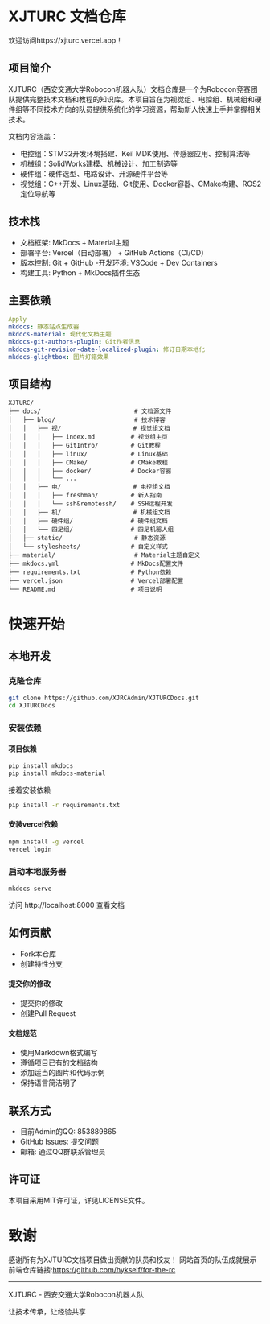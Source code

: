 # XJTURC 文档仓库
欢迎访问https://xjturc.vercel.app！
## 项目简介
XJTURC（西安交通大学Robocon机器人队）文档仓库是一个为Robocon竞赛团队提供完整技术文档和教程的知识库。本项目旨在为视觉组、电控组、机械组和硬件组等不同技术方向的队员提供系统化的学习资源，帮助新人快速上手并掌握相关技术。

文档内容涵盖：

- 电控组：STM32开发环境搭建、Keil MDK使用、传感器应用、控制算法等
- 机械组：SolidWorks建模、机械设计、加工制造等
- 硬件组：硬件选型、电路设计、开源硬件平台等
- 视觉组：C++开发、Linux基础、Git使用、Docker容器、CMake构建、ROS2定位导航等

## 技术栈
- 文档框架: MkDocs + Material主题
- 部署平台: Vercel（自动部署） + GitHub Actions（CI/CD）
- 版本控制: Git + GitHub
-开发环境: VSCode + Dev Containers
- 构建工具: Python + MkDocs插件生态
## 主要依赖

```yaml
Apply
mkdocs: 静态站点生成器
mkdocs-material: 现代化文档主题
mkdocs-git-authors-plugin: Git作者信息
mkdocs-git-revision-date-localized-plugin: 修订日期本地化
mkdocs-glightbox: 图片灯箱效果
```
## 项目结构
```
XJTURC/
├── docs/                          # 文档源文件
│   ├── blog/                      # 技术博客
│   │   ├── 视/                    # 视觉组文档
│   │   │   ├── index.md          # 视觉组主页
│   │   │   ├── GitIntro/         # Git教程
│   │   │   ├── linux/            # Linux基础
│   │   │   ├── CMake/            # CMake教程
│   │   │   ├── docker/           # Docker容器
│   │   │   └── ...
│   │   ├── 电/                    # 电控组文档
│   │   │   ├── freshman/         # 新人指南
│   │   │   └── ssh&remotessh/    # SSH远程开发
│   │   ├── 机/                    # 机械组文档
│   │   ├── 硬件组/                # 硬件组文档
│   │   └── 四足组/                # 四足机器人组
│   ├── static/                    # 静态资源
│   └── stylesheets/              # 自定义样式
├── material/                      # Material主题自定义
├── mkdocs.yml                    # MkDocs配置文件
├── requirements.txt              # Python依赖
├── vercel.json                   # Vercel部署配置
└── README.md                     # 项目说明
```
# 快速开始
## 本地开发
### 克隆仓库
```bash
git clone https://github.com/XJRCAdmin/XJTURCDocs.git
cd XJTURCDocs
```
### 安装依赖
#### 项目依赖
```bash
pip install mkdocs
pip install mkdocs-material
```
接着安装依赖
```bash
pip install -r requirements.txt
```
#### 安装vercel依赖
```bash
npm install -g vercel
vercel login
```
### 启动本地服务器
```bash
mkdocs serve
```
访问 http://localhost:8000 查看文档

## 如何贡献
- Fork本仓库
- 创建特性分支
#### 提交你的修改
- 提交你的修改
- 创建Pull Request
#### 文档规范
- 使用Markdown格式编写
- 遵循项目已有的文档结构
- 添加适当的图片和代码示例
- 保持语言简洁明了


## 联系方式
- 目前Admin的QQ: 853889865
- GitHub Issues: 提交问题
- 邮箱: 通过QQ群联系管理员
## 许可证
本项目采用MIT许可证，详见LICENSE文件。

# 致谢
感谢所有为XJTURC文档项目做出贡献的队员和校友！
网站首页的队伍成就展示前端仓库链接:https://github.com/hykself/for-the-rc
****
XJTURC - 西安交通大学Robocon机器人队


让技术传承，让经验共享
